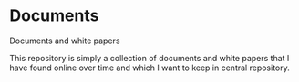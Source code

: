 # Documents
Documents and white papers

This repository is simply a collection of documents and white papers that I have found online over time and which I want to keep in central repository.
